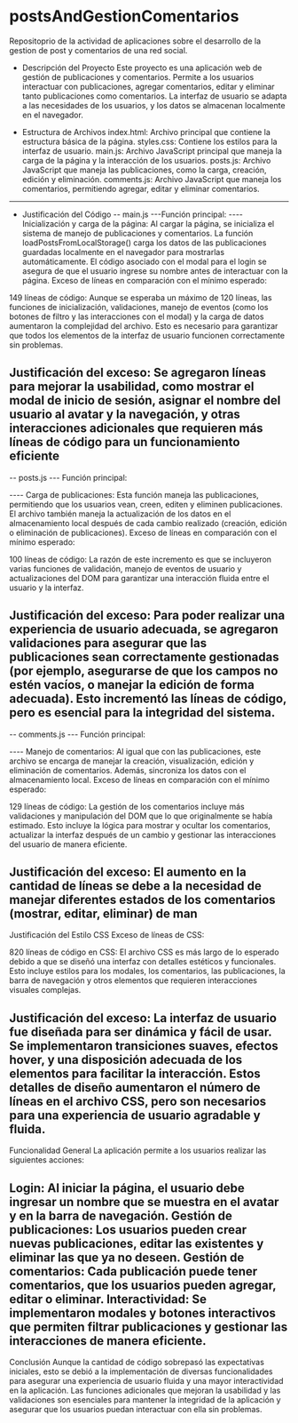 # postsAndGestionComentarios
Repositoprio de la actividad de aplicaciones sobre el desarrollo de la gestion de post y comentarios de una red social.
- Descripción del Proyecto
Este proyecto es una aplicación web de gestión de publicaciones y comentarios. Permite a los usuarios interactuar con publicaciones, agregar comentarios, editar y eliminar tanto publicaciones como comentarios. La interfaz de usuario se adapta a las necesidades de los usuarios, y los datos se almacenan localmente en el navegador.

- Estructura de Archivos
index.html: Archivo principal que contiene la estructura básica de la página.
styles.css: Contiene los estilos para la interfaz de usuario.
main.js: Archivo JavaScript principal que maneja la carga de la página y la interacción de los usuarios.
posts.js: Archivo JavaScript que maneja las publicaciones, como la carga, creación, edición y eliminación.
comments.js: Archivo JavaScript que maneja los comentarios, permitiendo agregar, editar y eliminar comentarios.

---------------------------------------------------------------------------------------------------------------------------------------------
- Justificación del Código
-- main.js
---Función principal:
----Inicialización y carga de la página:
Al cargar la página, se inicializa el sistema de manejo de publicaciones y comentarios. La función loadPostsFromLocalStorage() carga los datos de las publicaciones guardadas localmente en el navegador para mostrarlas automáticamente.
El código asociado con el modal para el login se asegura de que el usuario ingrese su nombre antes de interactuar con la página.
Exceso de líneas en comparación con el mínimo esperado:

149 líneas de código: Aunque se esperaba un máximo de 120 líneas, las funciones de inicialización, validaciones, manejo de eventos (como los botones de filtro y las interacciones con el modal) y la carga de datos aumentaron la complejidad del archivo. Esto es necesario para garantizar que todos los elementos de la interfaz de usuario funcionen correctamente sin problemas.

Justificación del exceso: Se agregaron líneas para mejorar la usabilidad, como mostrar el modal de inicio de sesión, asignar el nombre del usuario al avatar y la navegación, y otras interacciones adicionales que requieren más líneas de código para un funcionamiento eficiente
---------------------------------------------------------------------------------------------------------------------------------------------
-- posts.js
--- Función principal:

---- Carga de publicaciones:
Esta función maneja las publicaciones, permitiendo que los usuarios vean, creen, editen y eliminen publicaciones.
El archivo también maneja la actualización de los datos en el almacenamiento local después de cada cambio realizado (creación, edición o eliminación de publicaciones).
Exceso de líneas en comparación con el mínimo esperado:

100 líneas de código: La razón de este incremento es que se incluyeron varias funciones de validación, manejo de eventos de usuario y actualizaciones del DOM para garantizar una interacción fluida entre el usuario y la interfaz.

Justificación del exceso: Para poder realizar una experiencia de usuario adecuada, se agregaron validaciones para asegurar que las publicaciones sean correctamente gestionadas (por ejemplo, asegurarse de que los campos no estén vacíos, o manejar la edición de forma adecuada). Esto incrementó las líneas de código, pero es esencial para la integridad del sistema.
---------------------------------------------------------------------------------------------------------------------------------------------
-- comments.js
--- Función principal:

---- Manejo de comentarios:
Al igual que con las publicaciones, este archivo se encarga de manejar la creación, visualización, edición y eliminación de comentarios. Además, sincroniza los datos con el almacenamiento local.
Exceso de líneas en comparación con el mínimo esperado:

129 líneas de código: La gestión de los comentarios incluye más validaciones y manipulación del DOM que lo que originalmente se había estimado. Esto incluye la lógica para mostrar y ocultar los comentarios, actualizar la interfaz después de un cambio y gestionar las interacciones del usuario de manera eficiente.

Justificación del exceso: El aumento en la cantidad de líneas se debe a la necesidad de manejar diferentes estados de los comentarios (mostrar, editar, eliminar) de man
---------------------------------------------------------------------------------------------------------------------------------------------
Justificación del Estilo CSS
Exceso de líneas de CSS:

820 líneas de código en CSS: El archivo CSS es más largo de lo esperado debido a que se diseñó una interfaz con detalles estéticos y funcionales. Esto incluye estilos para los modales, los comentarios, las publicaciones, la barra de navegación y otros elementos que requieren interacciones visuales complejas.

Justificación del exceso: La interfaz de usuario fue diseñada para ser dinámica y fácil de usar. Se implementaron transiciones suaves, efectos hover, y una disposición adecuada de los elementos para facilitar la interacción. Estos detalles de diseño aumentaron el número de líneas en el archivo CSS, pero son necesarios para una experiencia de usuario agradable y fluida.
---------------------------------------------------------------------------------------------------------------------------------------------
Funcionalidad General
La aplicación permite a los usuarios realizar las siguientes acciones:

Login: Al iniciar la página, el usuario debe ingresar un nombre que se muestra en el avatar y en la barra de navegación.
Gestión de publicaciones: Los usuarios pueden crear nuevas publicaciones, editar las existentes y eliminar las que ya no deseen.
Gestión de comentarios: Cada publicación puede tener comentarios, que los usuarios pueden agregar, editar o eliminar.
Interactividad: Se implementaron modales y botones interactivos que permiten filtrar publicaciones y gestionar las interacciones de manera eficiente.
---------------------------------------------------------------------------------------------------------------------------------------------
Conclusión
Aunque la cantidad de código sobrepasó las expectativas iniciales, esto se debió a la implementación de diversas funcionalidades para asegurar una experiencia de usuario fluida y una mayor interactividad en la aplicación. Las funciones adicionales que mejoran la usabilidad y las validaciones son esenciales para mantener la integridad de la aplicación y asegurar que los usuarios puedan interactuar con ella sin problemas.
